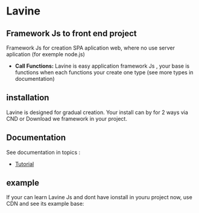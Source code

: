 # Lavine

## Framework Js to front end project

Framework Js for creation SPA aplication web, where no use server aplication (for exemple node.js)

* **Call Functions:** Lavine is easy application framework Js , your base  is functions when each functions your create one type (see more types in documentation)
  
## installation

Lavine is designed for gradual creation. Your install can by for 2 ways via CND or Download we framework in your project.

## Documentation

See documentation in topics :

* [Tutorial](https://github.com>)

## example

If your can learn Lavine Js and dont have ionstall in youru project now, use CDN and see its example base:
